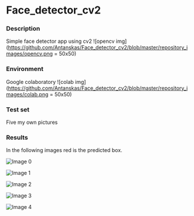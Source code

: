 # Face_detector_cv2

### Description
Simple face detector app using cv2 ![opencv img](https://github.com/Antanskas/Face_detector_cv2/blob/master/repository_images/opencv.png = 50x50)


### Environment
Google colaboratory ![colab img](https://github.com/Antanskas/Face_detector_cv2/blob/master/repository_images/colab.png = 50x50)


### Test set
Five my own pictures

### Results

In the following images red is the predicted box.

![Image 0](https://github.com/Antanskas/Face_detector_cv2/blob/master/outputs/test_0.jpg)

![Image 1](https://github.com/Antanskas/Face_detector_cv2/blob/master/outputs/test_1.jpg)

![Image 2](https://github.com/Antanskas/Face_detector_cv2/blob/master/outputs/test_2.jpg)

![Image 3](https://github.com/Antanskas/Face_detector_cv2/blob/master/outputs/test_3.jpg)

![Image 4](https://github.com/Antanskas/Face_detector_cv2/blob/master/outputs/test_4.jpg)

